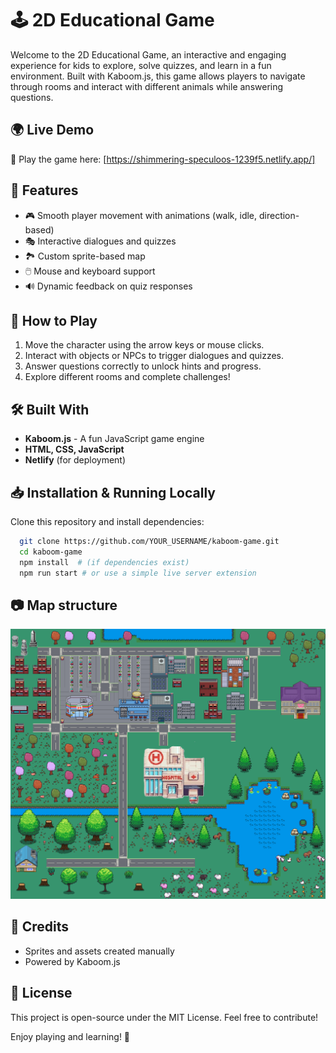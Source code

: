 # 🕹️ 2D Educational Game

Welcome to the 2D Educational Game, an interactive and engaging experience for kids to explore, solve quizzes, and learn in a fun environment. Built with Kaboom.js, this game allows players to navigate through rooms and interact with different animals while answering questions.

## 🌍 Live Demo

🔗 Play the game here: [https://shimmering-speculoos-1239f5.netlify.app/]

## 📜 Features

- 🎮 Smooth player movement with animations (walk, idle, direction-based)
- 🎭 Interactive dialogues and quizzes
- 🏞️ Custom sprite-based map
- 🖱️ Mouse and keyboard support
- 🔊 Dynamic feedback on quiz responses

## 🚀 How to Play

1. Move the character using the arrow keys or mouse clicks.
2. Interact with objects or NPCs to trigger dialogues and quizzes.
3. Answer questions correctly to unlock hints and progress.
4. Explore different rooms and complete challenges!

## 🛠️ Built With

- **Kaboom.js** - A fun JavaScript game engine
- **HTML, CSS, JavaScript**
- **Netlify** (for deployment)

## 📥 Installation & Running Locally

Clone this repository and install dependencies:

```sh
  git clone https://github.com/YOUR_USERNAME/kaboom-game.git
  cd kaboom-game
  npm install  # (if dependencies exist)
  npm run start # or use a simple live server extension
```


## 📷 Map structure

![Game Map](public/map.png)

## 🎨 Credits

- Sprites and assets created manually
- Powered by Kaboom.js

## 📜 License

This project is open-source under the MIT License. Feel free to contribute!

Enjoy playing and learning! 🎉
